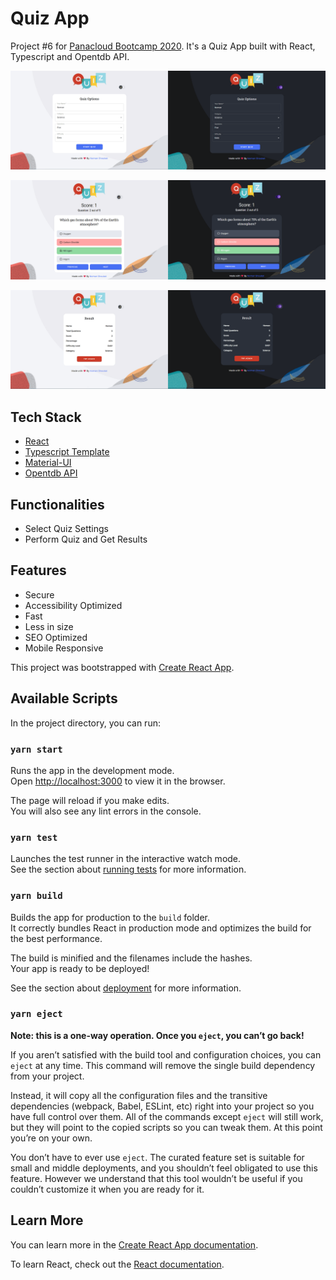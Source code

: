 # Quiz App

Project #6 for [Panacloud Bootcamp 2020](https://panacloud.github.io/bootcamp-2020/). It's a Quiz App built with React, Typescript and Opentdb API.

![demo](https://raw.githubusercontent.com/nomanaadma/Quiz-App/master/public/screenshots/1.png)

![demo](https://raw.githubusercontent.com/nomanaadma/Quiz-App/master/public/screenshots/2.png)

![demo](https://raw.githubusercontent.com/nomanaadma/Quiz-App/master/public/screenshots/3.png)

## Tech Stack

-   [React](https://github.com/facebook/react/)
-   [Typescript Template](https://create-react-app.dev/docs/adding-typescript/)
-   [Material-UI](https://material-ui.com/)
-   [Opentdb API](https://opentdb.com/)

## Functionalities

-   Select Quiz Settings
-   Perform Quiz and Get Results

## Features

-   Secure
-   Accessibility Optimized
-   Fast
-   Less in size
-   SEO Optimized
-   Mobile Responsive

This project was bootstrapped with [Create React App](https://github.com/facebook/create-react-app).

## Available Scripts

In the project directory, you can run:

### `yarn start`

Runs the app in the development mode.\
Open [http://localhost:3000](http://localhost:3000) to view it in the browser.

The page will reload if you make edits.\
You will also see any lint errors in the console.

### `yarn test`

Launches the test runner in the interactive watch mode.\
See the section about [running tests](https://facebook.github.io/create-react-app/docs/running-tests) for more information.

### `yarn build`

Builds the app for production to the `build` folder.\
It correctly bundles React in production mode and optimizes the build for the best performance.

The build is minified and the filenames include the hashes.\
Your app is ready to be deployed!

See the section about [deployment](https://facebook.github.io/create-react-app/docs/deployment) for more information.

### `yarn eject`

**Note: this is a one-way operation. Once you `eject`, you can’t go back!**

If you aren’t satisfied with the build tool and configuration choices, you can `eject` at any time. This command will remove the single build dependency from your project.

Instead, it will copy all the configuration files and the transitive dependencies (webpack, Babel, ESLint, etc) right into your project so you have full control over them. All of the commands except `eject` will still work, but they will point to the copied scripts so you can tweak them. At this point you’re on your own.

You don’t have to ever use `eject`. The curated feature set is suitable for small and middle deployments, and you shouldn’t feel obligated to use this feature. However we understand that this tool wouldn’t be useful if you couldn’t customize it when you are ready for it.

## Learn More

You can learn more in the [Create React App documentation](https://facebook.github.io/create-react-app/docs/getting-started).

To learn React, check out the [React documentation](https://reactjs.org/).
